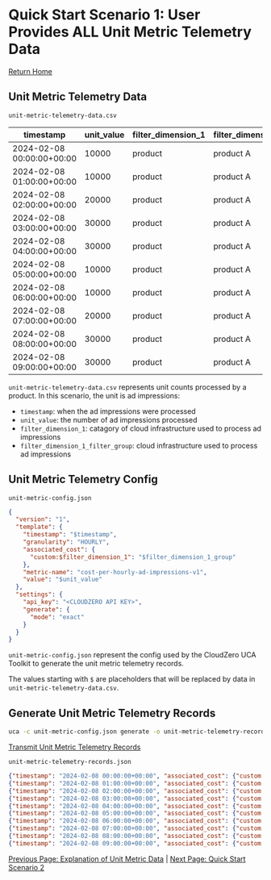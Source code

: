 # Quick Start Scenario 1: User Provides ALL Unit Metric Telemetry Data
[Return Home](./quick_start_unit_metric_telemetry.md)

## Unit Metric Telemetry Data

`unit-metric-telemetry-data.csv`

| timestamp                 | unit_value | filter_dimension_1 | filter_dimension_1_group |
|---------------------------|------------|--------------------|--------------------------|
| 2024-02-08 00:00:00+00:00 | 10000      | product            | product A                |
| 2024-02-08 01:00:00+00:00 | 10000      | product            | product A                |
| 2024-02-08 02:00:00+00:00 | 20000      | product            | product A                |
| 2024-02-08 03:00:00+00:00 | 30000      | product            | product A                |
| 2024-02-08 04:00:00+00:00 | 30000      | product            | product A                |
| 2024-02-08 05:00:00+00:00 | 10000      | product            | product A                |
| 2024-02-08 06:00:00+00:00 | 10000      | product            | product A                |
| 2024-02-08 07:00:00+00:00 | 20000      | product            | product A                |
| 2024-02-08 08:00:00+00:00 | 30000      | product            | product A                |
| 2024-02-08 09:00:00+00:00 | 30000      | product            | product A                |

`unit-metric-telemetry-data.csv` represents unit counts processed by a product. In this scenario, the unit is ad impressions:
  * `timestamp`: when the ad impressions were processed
  * `unit_value`: the number of ad impressions processed
  * `filter_dimension_1`: catagory of cloud infrastructure used to process ad impressions
  * `filter_dimension_1_filter_group`: cloud infrastructure used to process ad impressions

## Unit Metric Telemetry Config

`unit-metric-config.json`
```json
{
  "version": "1",
  "template": {
    "timestamp": "$timestamp",
    "granularity": "HOURLY",
    "associated_cost": {
      "custom:$filter_dimension_1": "$filter_dimension_1_group"
    },
    "metric-name": "cost-per-hourly-ad-impressions-v1",
    "value": "$unit_value"
  },
  "settings": {
    "api_key": "<CLOUDZERO API KEY>",
    "generate": {
      "mode": "exact"
    }
  }
}
```
`unit-metric-config.json` represent the config used by the CloudZero UCA Toolkit to generate the unit metric telemetry records.

The values starting with `$` are placeholders that will be replaced by data in `unit-metric-telemetry-data.csv`.

## Generate Unit Metric Telemetry Records
```bash
uca -c unit-metric-config.json generate -o unit-metric-telemetry-records.json -i unit-metric-telemetry-data.csv
```
[Transmit Unit Metric Telemetry Records](./quick_start_unit_metric_telemetry.md#transmit-unit-metric-telemetry-records)

`unit-metric-telemetry-records.json`
```json
{"timestamp": "2024-02-08 00:00:00+00:00", "associated_cost": {"custom:product": "product A"}, "metric-name": "cost-per-hourly-ad-impressions-v1", "value": "10000.00"}
{"timestamp": "2024-02-08 01:00:00+00:00", "associated_cost": {"custom:product": "product A"}, "metric-name": "cost-per-hourly-ad-impressions-v1", "value": "10000.00"}
{"timestamp": "2024-02-08 02:00:00+00:00", "associated_cost": {"custom:product": "product A"}, "metric-name": "cost-per-hourly-ad-impressions-v1", "value": "20000.00"}
{"timestamp": "2024-02-08 03:00:00+00:00", "associated_cost": {"custom:product": "product A"}, "metric-name": "cost-per-hourly-ad-impressions-v1", "value": "30000.00"}
{"timestamp": "2024-02-08 04:00:00+00:00", "associated_cost": {"custom:product": "product A"}, "metric-name": "cost-per-hourly-ad-impressions-v1", "value": "30000.00"}
{"timestamp": "2024-02-08 05:00:00+00:00", "associated_cost": {"custom:product": "product A"}, "metric-name": "cost-per-hourly-ad-impressions-v1", "value": "10000.00"}
{"timestamp": "2024-02-08 06:00:00+00:00", "associated_cost": {"custom:product": "product A"}, "metric-name": "cost-per-hourly-ad-impressions-v1", "value": "10000.00"}
{"timestamp": "2024-02-08 07:00:00+00:00", "associated_cost": {"custom:product": "product A"}, "metric-name": "cost-per-hourly-ad-impressions-v1", "value": "20000.00"}
{"timestamp": "2024-02-08 08:00:00+00:00", "associated_cost": {"custom:product": "product A"}, "metric-name": "cost-per-hourly-ad-impressions-v1", "value": "30000.00"}
{"timestamp": "2024-02-08 09:00:00+00:00", "associated_cost": {"custom:product": "product A"}, "metric-name": "cost-per-hourly-ad-impressions-v1", "value": "30000.00"}
```

[Previous Page: Explanation of Unit Metric Data](./explanation_of_unit_metric_data.md) | [Next Page: Quick Start Scenario 2](./scenario_2.md)